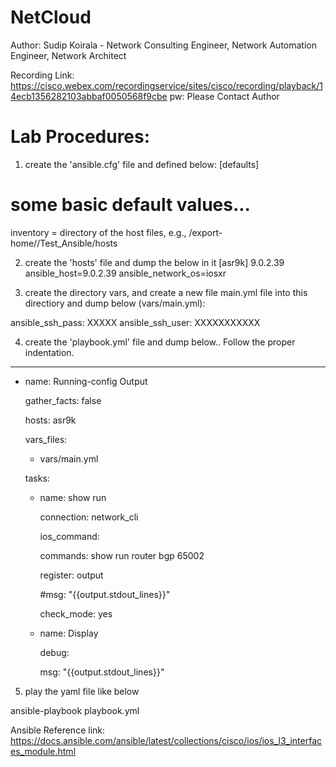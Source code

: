 # NetCloud
Author:
Sudip Koirala - Network Consulting Engineer, Network Automation Engineer, Network Architect

Recording Link: https://cisco.webex.com/recordingservice/sites/cisco/recording/playback/14ecb1356282103abbaf0050568f9cbe
pw: Please Contact Author 

 

 

Lab Procedures:
==============

1. create the 'ansible.cfg' file and defined below:
[defaults]
# some basic default values... 

inventory      =  directory of the host files, e.g., /export-home/<yourusername>/Test_Ansible/hosts 

 

2. create the 'hosts' file and dump the below in it
[asr9k]
9.0.2.39 ansible_host=9.0.2.39 ansible_network_os=iosxr 

 

3. create the directory vars, and create a new file main.yml file into this directiory and dump below (vars/main.yml): 

ansible_ssh_pass: XXXXX
ansible_ssh_user: XXXXXXXXXXX 

 

4. create the 'playbook.yml' file and dump below.. Follow the proper indentation.
--- 

- name: Running-config Output 

  gather_facts: false 

  hosts: asr9k 

  vars_files: 

   - vars/main.yml 

 

  tasks: 

 

    - name: show run 

      connection: network_cli 

      ios_command: 

        commands:  show run router bgp 65002 

      register: output 

      #msg: "{{output.stdout_lines}}" 

      check_mode: yes 

   

    - name: Display 

      debug: 

        msg: "{{output.stdout_lines}}" 

 

5. play the yaml file like below 

ansible-playbook playbook.yml 

 

 

Ansible Reference link:
https://docs.ansible.com/ansible/latest/collections/cisco/ios/ios_l3_interfaces_module.html 
